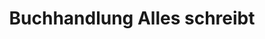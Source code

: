 ---
title: "Buchhandlung Alles schreibt"
url: /niederzissen/buchhandlung-alles-schreibt/
shop: Bücher
---
